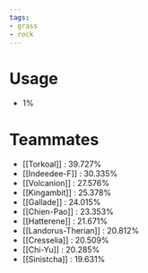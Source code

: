```yaml
---
tags:
- grass
- rock
---
```

# Usage
- 1%
# Teammates
- [[Torkoal]] : 39.727%
- [[Indeedee-F]] : 30.335%
- [[Volcanion]] : 27.576%
- [[Kingambit]] : 25.378%
- [[Gallade]] : 24.015%
- [[Chien-Pao]] : 23.353%
- [[Hatterene]] : 21.671%
- [[Landorus-Therian]] : 20.812%
- [[Cresselia]] : 20.509%
- [[Chi-Yu]] : 20.285%
- [[Sinistcha]] : 19.631%
